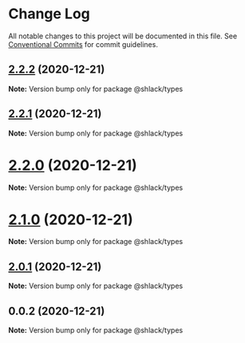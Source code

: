 # Change Log

All notable changes to this project will be documented in this file.
See [Conventional Commits](https://conventionalcommits.org) for commit guidelines.

## [2.2.2](https://github.com/bgorkem/js-ts-monorepos/compare/v2.2.1...v2.2.2) (2020-12-21)

**Note:** Version bump only for package @shlack/types





## [2.2.1](https://github.com/bgorkem/js-ts-monorepos/compare/v2.2.0...v2.2.1) (2020-12-21)

**Note:** Version bump only for package @shlack/types





# [2.2.0](https://github.com/bgorkem/js-ts-monorepos/compare/v2.1.0...v2.2.0) (2020-12-21)

**Note:** Version bump only for package @shlack/types





# [2.1.0](https://github.com/bgorkem/js-ts-monorepos/compare/v2.0.1...v2.1.0) (2020-12-21)

**Note:** Version bump only for package @shlack/types





## [2.0.1](https://github.com/bgorkem/js-ts-monorepos/compare/v2.0.0...v2.0.1) (2020-12-21)

**Note:** Version bump only for package @shlack/types





## 0.0.2 (2020-12-21)

**Note:** Version bump only for package @shlack/types
